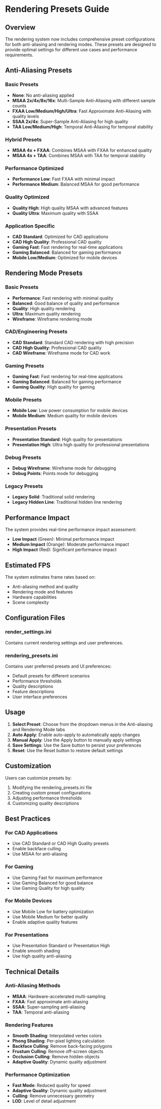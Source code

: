 # Rendering Presets Guide

## Overview

The rendering system now includes comprehensive preset configurations for both anti-aliasing and rendering modes. These presets are designed to provide optimal settings for different use cases and performance requirements.

## Anti-Aliasing Presets

### Basic Presets
- **None**: No anti-aliasing applied
- **MSAA 2x/4x/8x/16x**: Multi-Sample Anti-Aliasing with different sample counts
- **FXAA Low/Medium/High/Ultra**: Fast Approximate Anti-Aliasing with quality levels
- **SSAA 2x/4x**: Super-Sample Anti-Aliasing for high quality
- **TAA Low/Medium/High**: Temporal Anti-Aliasing for temporal stability

### Hybrid Presets
- **MSAA 4x + FXAA**: Combines MSAA with FXAA for enhanced quality
- **MSAA 4x + TAA**: Combines MSAA with TAA for temporal stability

### Performance Optimized
- **Performance Low**: Fast FXAA with minimal impact
- **Performance Medium**: Balanced MSAA for good performance

### Quality Optimized
- **Quality High**: High quality MSAA with advanced features
- **Quality Ultra**: Maximum quality with SSAA

### Application Specific
- **CAD Standard**: Optimized for CAD applications
- **CAD High Quality**: Professional CAD quality
- **Gaming Fast**: Fast rendering for real-time applications
- **Gaming Balanced**: Balanced for gaming performance
- **Mobile Low/Medium**: Optimized for mobile devices

## Rendering Mode Presets

### Basic Presets
- **Performance**: Fast rendering with minimal quality
- **Balanced**: Good balance of quality and performance
- **Quality**: High quality rendering
- **Ultra**: Maximum quality rendering
- **Wireframe**: Wireframe rendering mode

### CAD/Engineering Presets
- **CAD Standard**: Standard CAD rendering with high precision
- **CAD High Quality**: Professional CAD quality
- **CAD Wireframe**: Wireframe mode for CAD work

### Gaming Presets
- **Gaming Fast**: Fast rendering for real-time applications
- **Gaming Balanced**: Balanced for gaming performance
- **Gaming Quality**: High quality for gaming

### Mobile Presets
- **Mobile Low**: Low power consumption for mobile devices
- **Mobile Medium**: Medium quality for mobile devices

### Presentation Presets
- **Presentation Standard**: High quality for presentations
- **Presentation High**: Ultra high quality for professional presentations

### Debug Presets
- **Debug Wireframe**: Wireframe mode for debugging
- **Debug Points**: Points mode for debugging

### Legacy Presets
- **Legacy Solid**: Traditional solid rendering
- **Legacy Hidden Line**: Traditional hidden line rendering

## Performance Impact

The system provides real-time performance impact assessment:

- **Low Impact** (Green): Minimal performance impact
- **Medium Impact** (Orange): Moderate performance impact
- **High Impact** (Red): Significant performance impact

## Estimated FPS

The system estimates frame rates based on:
- Anti-aliasing method and quality
- Rendering mode and features
- Hardware capabilities
- Scene complexity

## Configuration Files

### render_settings.ini
Contains current rendering settings and user preferences.

### rendering_presets.ini
Contains user preferred presets and UI preferences:
- Default presets for different scenarios
- Performance thresholds
- Quality descriptions
- Feature descriptions
- User interface preferences

## Usage

1. **Select Preset**: Choose from the dropdown menus in the Anti-aliasing and Rendering Mode tabs
2. **Auto Apply**: Enable auto-apply to automatically apply changes
3. **Manual Apply**: Use the Apply button to manually apply settings
4. **Save Settings**: Use the Save button to persist your preferences
5. **Reset**: Use the Reset button to restore default settings

## Customization

Users can customize presets by:
1. Modifying the rendering_presets.ini file
2. Creating custom preset configurations
3. Adjusting performance thresholds
4. Customizing quality descriptions

## Best Practices

### For CAD Applications
- Use CAD Standard or CAD High Quality presets
- Enable backface culling
- Use MSAA for anti-aliasing

### For Gaming
- Use Gaming Fast for maximum performance
- Use Gaming Balanced for good balance
- Use Gaming Quality for high quality

### For Mobile Devices
- Use Mobile Low for battery optimization
- Use Mobile Medium for better quality
- Enable adaptive quality features

### For Presentations
- Use Presentation Standard or Presentation High
- Enable smooth shading
- Use high quality anti-aliasing

## Technical Details

### Anti-Aliasing Methods
- **MSAA**: Hardware-accelerated multi-sampling
- **FXAA**: Fast approximate anti-aliasing
- **SSAA**: Super-sampling anti-aliasing
- **TAA**: Temporal anti-aliasing

### Rendering Features
- **Smooth Shading**: Interpolated vertex colors
- **Phong Shading**: Per-pixel lighting calculation
- **Backface Culling**: Remove back-facing polygons
- **Frustum Culling**: Remove off-screen objects
- **Occlusion Culling**: Remove hidden objects
- **Adaptive Quality**: Dynamic quality adjustment

### Performance Optimization
- **Fast Mode**: Reduced quality for speed
- **Adaptive Quality**: Dynamic quality adjustment
- **Culling**: Remove unnecessary geometry
- **LOD**: Level of detail adjustment 